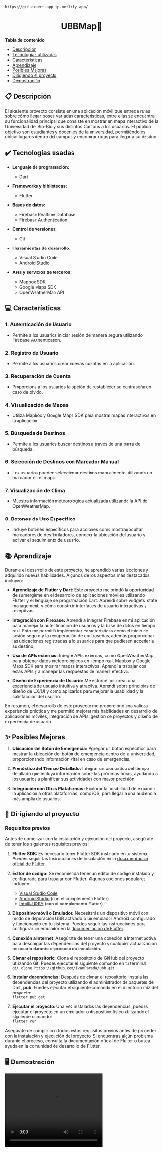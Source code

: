 `https://gif-expert-app-ip.netlify.app/`

<h1 align="center"> UBBMap🚶 </h1>


**Tabla de contenido**   
* [Descripción](#descripcion)
* [Tecnologías utilizadas](#tec-util)
* [Caracteristicas](#caract)
* [Aprendizaje](#aprendizaje)
* [Posibles Mejoras](#mejora)
* [Dirigiendo el proyecto](#instrucciones)
* [Demostración](#img)
## 📋 Descripción<a name="descripcion"></a>
   El siguiente proyecto consiste en una aplicación móvil que entrega rutas sobre cómo llegar posee variadas características, entre ellas se encuentra su funcionalidad principal que consiste en mostrar un mapa interactivo de la Universidad del Bío-Bío y sus distintos Campus a los usuarios. El público objetivo son estudiantes y docentes de la universidad, permitiéndoles ubicar lugares dentro del campus y encontrar rutas para llegar a su destino.

## ✔️ Tecnologías usadas<a name="tec-util"></a>

* <b>Lenguaje de programación:</b>
  * Dart

* <b>Frameworks y bibliotecas:</b>
  * Flutter
    
* <b>Bases de datos:</b>
  * Firebase Realtime Database
  * Firebase Authentication
    
* <b>Control de versiones:</b>
  * Git
    
* <b>Herramientas de desarrollo:</b>
  * Visual Studio Code
  * Android Studio
    
* <b>APIs y servicios de terceros:</b>
  * Mapbox SDK
  * Google Maps SDK
  * OpenWeatherMap API

## 💻 Características<a name="caract"></a>

### 1. Autenticación de Usuario
- Permite a los usuarios iniciar sesión de manera segura utilizando Firebase Authentication.

### 2. Registro de Usuario
- Permite a los usuarios crear nuevas cuentas en la aplicación.

### 3. Recuperación de Cuenta
- Proporciona a los usuarios la opción de restablecer su contraseña en caso de olvido.

### 4. Visualización de Mapas
- Utiliza Mapbox y Google Maps SDK para mostrar mapas interactivos en la aplicación.

### 5. Búsqueda de Destinos
- Permite a los usuarios buscar destinos a través de una barra de búsqueda.

### 6. Selección de Destinos con Marcador Manual
- Los usuarios pueden seleccionar destinos manualmente utilizando un marcador en el mapa.

### 7. Visualización de Clima
- Muestra información meteorológica actualizada utilizando la API de OpenWeatherMap.

### 8. Botones de Uso Específico
- Incluye botones específicos para acciones como mostrar/ocultar marcadores de desfibriladores, conocer la ubicación del usuario y activar el seguimiento de usuario.


## 📚 Aprendizaje<a name="aprendizaje"></a>


Durante el desarrollo de este proyecto, he aprendido varias lecciones y adquirido nuevas habilidades. Algunos de los aspectos más destacados incluyen:

- **Aprendizaje de Flutter y Dart:** Este proyecto me brindó la oportunidad de sumergirme en el desarrollo de aplicaciones móviles utilizando Flutter y el lenguaje de programación Dart. Aprendí sobre widgets, state management, y cómo construir interfaces de usuario interactivas y receptivas.

- **Integración con Firebase:** Aprendí a integrar Firebase en mi aplicación para manejar la autenticación de usuarios y la base de datos en tiempo real. Esto me permitió implementar características como el inicio de sesión seguro y la recuperación de contraseñas, además proporcionar las ubicaciones registradas a lo usuarios para que pudiesen acceder a su destino.

- **Uso de APIs externas:** Integré APIs externas, como OpenWeatherMap, para obtener datos meteorológicos en tiempo real, Mapbox y Google Maps SDK para mostrar mapas interactivos. Aprendí a trabajar con estas APIs y a manejar las respuestas de manera efectiva.

- **Diseño de Experiencia de Usuario:** Me esforcé por crear una experiencia de usuario intuitiva y atractiva. Aprendí sobre principios de diseño de UX/UI y cómo aplicarlos para mejorar la usabilidad y la satisfacción del usuario.

En resumen, el desarrollo de este proyecto me proporcionó una valiosa experiencia práctica y me permitió mejorar mis habilidades en desarrollo de aplicaciones móviles, integración de APIs, gestión de proyectos y diseño de experiencia de usuario.


## ✨ Posibles Mejoras<a name="mejora"></a>

1. **Ubicación del Botón de Emergencia:** Agregar un botón específico para mostrar la ubicación del botón de emergencia dentro de la universidad, proporcionando información vital en caso de emergencias.

2. **Pronóstico del Tiempo Detallado:** Integrar un pronóstico del tiempo detallado que incluya información sobre las próximas horas, ayudando a los usuarios a planificar sus actividades con mayor precisión.
   
3.  **Integración con Otras Plataformas:** Explorar la posibilidad de expandir la aplicación a otras plataformas, como iOS, para llegar a una audiencia más amplia de usuarios.


## 🚦 Dirigiendo el proyecto<a name="instrucciones"></a>

### Requisitos previos

Antes de comenzar con la instalación y ejecución del proyecto, asegúrate de tener los siguientes requisitos previos:

1. **Flutter SDK:** Es necesario tener Flutter SDK instalado en tu sistema. Puedes seguir las instrucciones de instalación en la [documentación oficial de Flutter](https://flutter.dev/docs/get-started/install).

2. **Editor de código:** Se recomienda tener un editor de código instalado y configurado para trabajar con Flutter. Algunas opciones populares incluyen:
   - [Visual Studio Code](https://code.visualstudio.com/)
   - [Android Studio](https://developer.android.com/studio) (con el complemento Flutter)
   - [IntelliJ IDEA](https://www.jetbrains.com/idea/) (con el complemento Flutter)

3. **Dispositivo móvil o Emulador:** Necesitarás un dispositivo móvil con modo de depuración USB activado o un emulador Android configurado y funcionando en tu sistema. Puedes seguir las instrucciones para configurar un emulador en la [documentación de Flutter](https://flutter.dev/docs/get-started/install/windows#set-up-the-android-emulator).

4. **Conexión a Internet:** Asegúrate de tener una conexión a Internet activa para descargar las dependencias del proyecto y cualquier actualización necesaria durante el proceso de instalación.

5. **Clonar el repositorio:** Clona el repositorio de GitHub del proyecto utilizando Git. Puedes ejecutar el siguiente comando en tu terminal:
<br>`git clone https://github.com/IvanParada/ubb.git`

6. **Instalar dependencias:** Después de clonar el repositorio, instala las dependencias del proyecto utilizando el administrador de paquetes de Dart, <b>pub</b>. Puedes ejecutar el siguiente comando en el directorio raíz del proyecto:
<br>`flutter pub get`

7. **Ejecutar el proyecto:** Una vez instaladas las dependencias, puedes ejecutar el proyecto en un emulador o dispositivo físico utilizando el siguiente comando:
<br>`flutter run`


Asegúrate de cumplir con todos estos requisitos previos antes de proceder con la instalación y ejecución del proyecto. Si encuentras algún problema durante el proceso, consulta la documentación oficial de Flutter o busca ayuda en la comunidad de desarrollo de Flutter.





## 🖥️ Demostración<a name="img"></a>

<video width="320" height="240" controls loop>
  <source src="https://github.com/IvanParada/react-gif-expert/assets/118088453/80293471-7184-4cf2-b5e1-4889d06cdbc9" type="video/mp4">
  Tu navegador no soporta el elemento de video.
</video>



